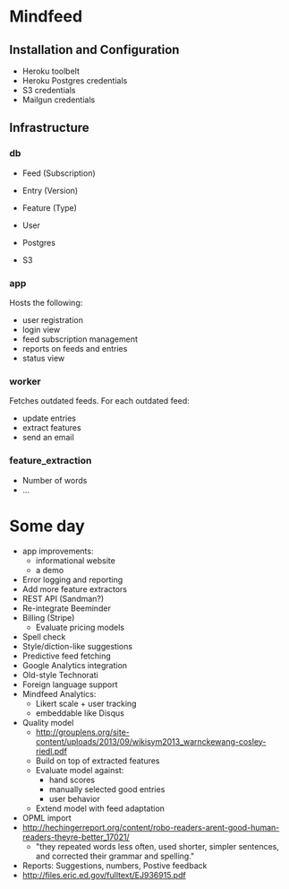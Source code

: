# Mindfeed

## Installation and Configuration

- Heroku toolbelt
- Heroku Postgres credentials
- S3 credentials
- Mailgun credentials

## Infrastructure

### db

- Feed (Subscription)
- Entry (Version)
- Feature (Type)
- User

- Postgres
- S3


### app

Hosts the following:

- user registration
- login view
- feed subscription management
- reports on feeds and entries
- status view


### worker

Fetches outdated feeds. For each outdated feed:

- update entries
- extract features
- send an email


### feature_extraction

- Number of words
- ...


# Some day

- app improvements:
    - informational website
    - a demo
- Error logging and reporting
- Add more feature extractors
- REST API (Sandman?)
- Re-integrate Beeminder
- Billing (Stripe)
    - Evaluate pricing models
- Spell check
- Style/diction-like suggestions
- Predictive feed fetching
- Google Analytics integration
- Old-style Technorati
- Foreign language support
- Mindfeed Analytics:
    - Likert scale + user tracking
    - embeddable like Disqus
- Quality model
    - http://grouplens.org/site-content/uploads/2013/09/wikisym2013_warnckewang-cosley-riedl.pdf
    - Build on top of extracted features
    - Evaluate model against:
        - hand scores
        - manually selected good entries
        - user behavior
    - Extend model with feed adaptation
- OPML import
- http://hechingerreport.org/content/robo-readers-arent-good-human-readers-theyre-better_17021/
    - "they repeated words less often, used shorter, simpler sentences, and corrected their grammar and spelling."
- Reports: Suggestions, numbers, Postive feedback
- http://files.eric.ed.gov/fulltext/EJ936915.pdf
